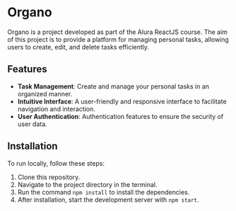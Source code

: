 # Organo

Organo is a project developed as part of the Alura ReactJS course. The aim of this project is to provide a platform for managing personal tasks, allowing users to create, edit, and delete tasks efficiently.

## Features

- **Task Management**: Create and manage your personal tasks in an organized manner.
- **Intuitive Interface**: A user-friendly and responsive interface to facilitate navigation and interaction.
- **User Authentication**: Authentication features to ensure the security of user data.

## Installation

To run locally, follow these steps:

1. Clone this repository.
2. Navigate to the project directory in the terminal.
3. Run the command `npm install` to install the dependencies.
4. After installation, start the development server with `npm start`.
